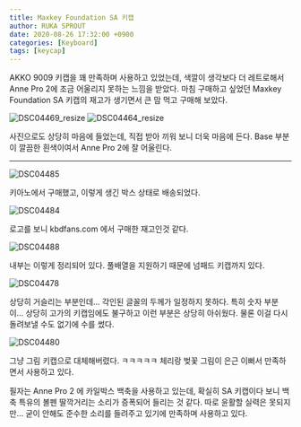 ```yaml
---
title: Maxkey Foundation SA 키캡
author: RUKA SPROUT
date: 2020-08-26 17:32:00 +0900
categories: [Keyboard]
tags: [keycap]
---
```


AKKO 9009 키캡을 꽤 만족하며 사용하고 있었는데, 색깔이 생각보다 더 레트로해서 Anne Pro 2에 조금 어울리지 못하는 느낌을 받았다. 마침 구매하고 싶었던 Maxkey Foundation SA 키캡의 재고가 생기면서 큰 맘 먹고 구매해 보았다.

![DSC04469_resize](https://i.imgur.com/tgLj7o7.jpg)
![DSC04464_resize](https://i.imgur.com/fCKKeXx.jpg)

사진으로도 상당히 마음에 들었는데, 직접 받아 끼워 보니 더욱 마음에 든다. Base 부분이 깔끔한 흰색이여서 Anne Pro 2에 잘 어울린다.

---

![DSC04485](https://i.imgur.com/OVkwRR7.jpg)

키아노에서 구매했고, 이렇게 생긴 박스 상태로 배송되었다.

![DSC04484](https://i.imgur.com/2PAOecy.jpg)

로고를 보니 kbdfans.com 에서 구매한 재고인것 같다.

![DSC04488](https://i.imgur.com/TFAcP6t.jpg)

내부는 이렇게 정리되어 있다. 풀배열을 지원하기 때문에 넘패드 키캡까지 있다.

![DSC04478](https://i.imgur.com/waY7SFe.jpg)

상당히 거슬리는 부분인데... 각인된 글꼴의 두께가 일정하지 못하다. 특히 숫자 부분이...
상당히 고가의 키캡임에도 불구하고 이런 부분은 상당히 아쉬웠다. 물론 이걸 다시 돌려보낼 수도 없기에 수를 썼다.

![DSC04480](https://i.imgur.com/uzjtENJ.jpg)

그냥 그림 키캡으로 대체해버렸다. ㅋㅋㅋㅋㅋ 체리랑 벚꽃 그림이 은근 이뻐서 만족하면서 사용하고 있다.

필자는 Anne Pro 2 에 카일박스 백축을 사용하고 있는데, 확실히 SA 키캡이다 보니 백축 특유의 볼펜 딸깍거리는 소리가 증폭되어 들리는 것 같다. 따로 윤활할 실력은 못되지만... 굳이 안해도 준수한 소리를 들려주고 있기에 만족하며 사용하고 있다.
